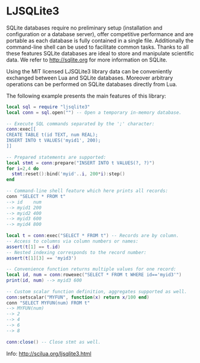 LJSQLite3
=========

SQLite databases require no preliminary setup (installation and configuration or a database server), offer competitive performance and are portable as each database is fully contained in a single file. Additionally the command-line shell can be used to facilitate common tasks. Thanks to all these features SQLite databases are ideal to store and manipulate scientific data. We refer to http://sqlite.org for more information on SQLite.

Using the MIT licensed LJSQLite3 library data can be conveniently exchanged between Lua and SQLite databases. Moreover arbitrary operations can be performed on SQLite databases directly from Lua.

The following example presents the main features of this library:
```lua
local sql = require "ljsqlite3"
local conn = sql.open("") -- Open a temporary in-memory database.
  
-- Execute SQL commands separated by the ';' character:
conn:exec[[
CREATE TABLE t(id TEXT, num REAL);
INSERT INTO t VALUES('myid1', 200);
]]
  
-- Prepared statements are supported:
local stmt = conn:prepare("INSERT INTO t VALUES(?, ?)")
for i=2,4 do
  stmt:reset():bind('myid'..i, 200*i):step()
end
  
-- Command-line shell feature which here prints all records:
conn "SELECT * FROM t"
--> id    num
--> myid1 200
--> myid2 400
--> myid3 600
--> myid4 800
  
local t = conn:exec("SELECT * FROM t") -- Records are by column.
-- Access to columns via column numbers or names:
assert(t[1] == t.id)
-- Nested indexing corresponds to the record number:
assert(t[1][3] == 'myid3')
  
-- Convenience function returns multiple values for one record:
local id, num = conn:rowexec("SELECT * FROM t WHERE id=='myid3'")
print(id, num) --> myid3 600
 
-- Custom scalar function definition, aggregates supported as well.
conn:setscalar("MYFUN", function(x) return x/100 end)
conn "SELECT MYFUN(num) FROM t"
--> MYFUN(num)
--> 2
--> 4
--> 6
--> 8
 
conn:close() -- Close stmt as well.
```

Info: http://scilua.org/ljsqlite3.html
